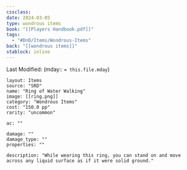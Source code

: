 ```yaml
---
cssclass: 
date: 2024-03-05
type: wondrous items
book: "[[Players Handbook.pdf]]"
tags:
  - "#DnD/Items/Wondrous-Items"
back: "[[wondrous items]]"
stablock: inline
---
```

Last Modified: (mday:: `= this.file.mday`)


```statblock
layout: Items
source: "SRD"
name: "Ring of Water Walking"
image: [[ring.png]]
category: "Wondrous Items"
cost: "150.0 pp"
rarity: "uncommon"

ac: ""

damage: ""
damage_type: ""
properties: ""

description: "While wearing this ring, you can stand on and move across any liquid surface as if it were solid ground."
```